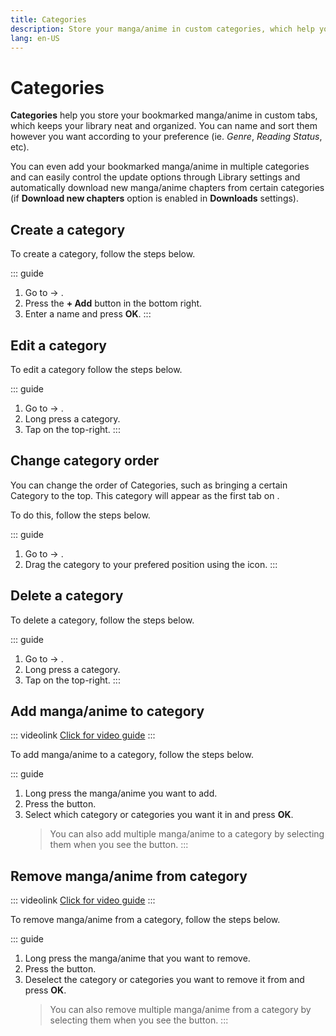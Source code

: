 ```yaml
---
title: Categories
description: Store your manga/anime in custom categories, which help you keep your library neat and organized.
lang: en-US
---
```


# Categories

**Categories** help you store your bookmarked manga/anime in custom tabs, which keeps your library neat and organized. You can name and sort them however you want according to your preference (ie. _Genre_, _Reading Status_, etc).

You can even add your bookmarked manga/anime in multiple categories and can easily control the update options through Library settings and automatically download new manga/anime chapters from certain categories (if **Download new chapters** option is enabled in **Downloads** settings).

## Create a category

To create a category, follow the steps below.

::: guide
1. Go to <Navigation item="more"/> → <Navigation item="categories"/>.
1. Press the **+ Add**  button in the bottom right.
1. Enter a name and press **OK**.
:::

## Edit a category

To edit a category follow the steps below.

::: guide
1. Go to <Navigation item="more"/> → <Navigation item="categories"/>.
1. Long press a category.
1. Tap <Navigation item="edit"/> on the top-right.
:::

## Change category order

You can change the order of Categories, such as bringing a certain Category to the top. This category will appear as the first tab on <Navigation item="library"/>.

To do this, follow the steps below.

::: guide
1. Go to <Navigation item="more"/> → <Navigation item="categories"/>.
1. Drag the category to your prefered position using the <Navigation item="reorder"/> icon.
:::

## Delete a category

To delete a category, follow the steps below.

::: guide
1. Go to <Navigation item="more"/> → <Navigation item="categories"/>.
1. Long press a category.
1. Tap <Navigation item="delete"/> on the top-right.
:::

## Add manga/anime to category

::: videolink
[<MaterialIcon icon="videocam"/> Click for video guide](/assets/guides_category-add-to.webm)
:::

To add manga/anime to a category, follow the steps below.

::: guide
1. Long press the manga/anime you want to add.
2. Press the <Navigation item="set_categories"/> button.
3. Select which category or categories you want it in and press **OK**.
	> You can also add multiple manga/anime to a category by selecting them when you see the <Navigation item="set_categories"/> button.
:::

## Remove manga/anime from category

::: videolink
[<MaterialIcon icon="videocam"/> Click for video guide](/assets/guides_category-remove-from.webm)
:::

To remove manga/anime from a category, follow the steps below.

::: guide
1. Long press the manga/anime that you want to remove.
1. Press the <Navigation item="set_categories"/> button.
1. Deselect the category or categories you want to remove it from and press **OK**.
	> You can also remove multiple manga/anime from a category by selecting them when you see the <Navigation item="set_categories"/> button.
:::
